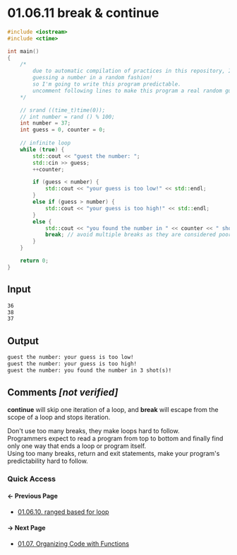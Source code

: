 # 01.06.11 break & continue

```cxx
#include <iostream>
#include <ctime>

int main()
{
    /*
        due to automatic compilation of practices in this repository, I cannot afford
        guessing a number in a random fashion!
        so I'm going to write this program predictable.
        uncomment following lines to make this program a real random guessing game
    */

    // srand ((time_t)time(0)); 
    // int number = rand () % 100;
    int number = 37;
    int guess = 0, counter = 0;
    
    // infinite loop
    while (true) {
        std::cout << "guest the number: ";
        std::cin >> guess;
        ++counter;

        if (guess < number) {
            std::cout << "your guess is too low!" << std::endl;
        }
        else if (guess > number) {
            std::cout << "your guess is too high!" << std::endl;
        }
        else {
            std::cout << "you found the number in " << counter << " shot(s)!" << std::endl;
            break; // avoid multiple breaks as they are considered poor programming
        }
    }

    return 0;
}

```

## Input

```txt
36
38
37

```

## Output

```txt
guest the number: your guess is too low!
guest the number: your guess is too high!
guest the number: you found the number in 3 shot(s)!
```

## Comments *[not verified]*

**continue** will skip one iteration of a loop, and **break**
will escape from the scope of a loop and stops iteration.

Don't use too many breaks, they make loops hard to follow.  
Programmers expect to read a program from top to bottom and
finally find only one way that ends a loop or program itself.  
Using too many breaks, return and exit statements, make your program's
predictability hard to follow.

### Quick Access

<div class="previous_page pagination">

#### &#8592; Previous Page

* [01.06.10. ranged based for loop](./../../01.the_basics/06.program_flow/10.range_based_for.md)

</div>
<div class="next_page pagination">

#### &#8594; Next Page

* [01.07. Organizing Code with Functions](./../../01.the_basics/07.functions/README.md)

</div>
